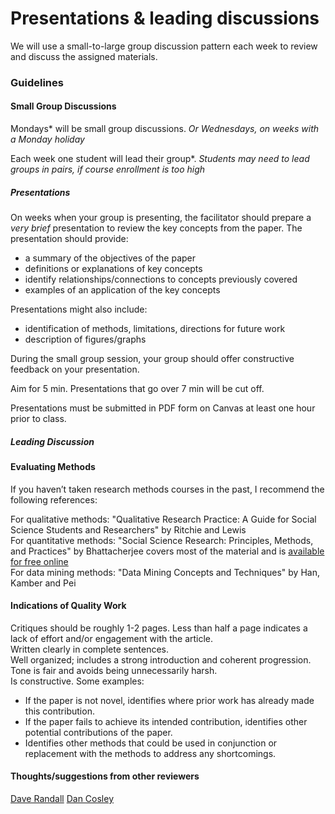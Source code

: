 # Presentations & leading discussions

We will use a small-to-large group discussion pattern each week to review and discuss the assigned materials. 

### Guidelines

#### Small Group Discussions

Mondays* will be small group discussions. *Or Wednesdays, on weeks with a Monday holiday*

Each week one student will lead their group*. *Students may need to lead groups in pairs, if course enrollment is too high*

##### Presentations

On weeks when your group is presenting, the facilitator should prepare a _very brief_ presentation to review the key concepts from the paper. The presentation should provide:  
- a summary of the objectives of the paper
- definitions or explanations of key concepts
- identify relationships/connections to concepts previously covered
- examples of an application of the key concepts

Presentations might also include:
- identification of methods, limitations, directions for future work
- description of figures/graphs

During the small group session, your group should offer constructive feedback on your presentation.  

Aim for 5 min. Presentations that go over 7 min will be cut off.  

Presentations must be submitted in PDF form on Canvas at least one hour prior to class.  



##### Leading Discussion


#### Evaluating Methods

If you haven’t taken research methods courses in the past, I recommend the following references:

For qualitative methods: "Qualitative Research Practice: A Guide for Social Science Students and Researchers" by Ritchie and Lewis  
For quantitative methods: "Social Science Research: Principles, Methods, and Practices" by Bhattacherjee covers most of the material and is [available for free online](https://open.umn.edu/opentextbooks/textbooks/79)   
For data mining methods: "Data Mining Concepts and Techniques" by Han, Kamber and Pei  

#### Indications of Quality Work
Critiques should be roughly 1-2 pages. Less than half a page indicates a lack of effort and/or engagement with the article.   
Written clearly in complete sentences.  
Well organized; includes a strong introduction and coherent progression.  
Tone is fair and avoids being unnecessarily harsh.  
Is constructive. Some examples: 
- If the paper is not novel, identifies where prior work has already made this contribution.  
- If the paper fails to achieve its intended contribution, identifies other potential contributions of the paper.   
- Identifies other methods that could be used in conjunction or replacement with the methods to address any shortcomings.   

#### Thoughts/suggestions from other reviewers

[Dave Randall](https://cscw.acm.org/2016/volunteer/DaveRandallReviewingforCSCW.pdf)
[Dan Cosley](https://blogs.cornell.edu/danco/2014/06/12/how-i-review-papers/)
